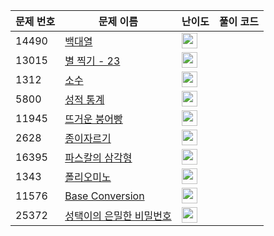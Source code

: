 | 문제 번호 | 문제 이름 | 난이도 | 풀이 코드 |
| --- | --- | --- | --- |
| 14490 | [백대열](https://www.acmicpc.net/problem/14490) | <img height="25px" width="25px=" src="https://static.solved.ac/tier_small/6.svg"/> |  |
| 13015 | [별 찍기 - 23](https://www.acmicpc.net/problem/13015) | <img height="25px" width="25px=" src="https://static.solved.ac/tier_small/6.svg"/> |  |
| 1312 | [소수](https://www.acmicpc.net/problem/1312) | <img height="25px" width="25px=" src="https://static.solved.ac/tier_small/6.svg"/> |  |
| 5800 | [성적 통계](https://www.acmicpc.net/problem/5800) | <img height="25px" width="25px=" src="https://static.solved.ac/tier_small/6.svg"/> |  |
| 11945 | [뜨거운 붕어빵](https://www.acmicpc.net/problem/11945) | <img height="25px" width="25px=" src="https://static.solved.ac/tier_small/2.svg"/> |  |
| 2628 | [종이자르기](https://www.acmicpc.net/problem/2628) | <img height="25px" width="25px=" src="https://static.solved.ac/tier_small/6.svg"/> |  |
| 16395 | [파스칼의 삼각형](https://www.acmicpc.net/problem/16395) | <img height="25px" width="25px=" src="https://static.solved.ac/tier_small/6.svg"/> |  |
| 1343 | [폴리오미노](https://www.acmicpc.net/problem/1343) | <img height="25px" width="25px=" src="https://static.solved.ac/tier_small/6.svg"/> |  |
| 11576 | [Base Conversion](https://www.acmicpc.net/problem/11576) | <img height="25px" width="25px=" src="https://static.solved.ac/tier_small/6.svg"/> |  |
| 25372 | [성택이의 은밀한 비밀번호](https://www.acmicpc.net/problem/25372) | <img height="25px" width="25px=" src="https://static.solved.ac/tier_small/1.svg"/> |  |
